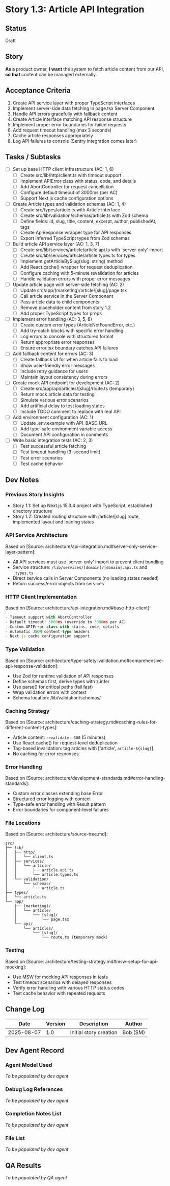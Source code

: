 # Story 1.3: Article API Integration

## Status
Draft

## Story
**As a** product owner,
**I want** the system to fetch article content from our API,
**so that** content can be managed externally.

## Acceptance Criteria
1. Create API service layer with proper TypeScript interfaces
2. Implement server-side data fetching in page.tsx Server Component
3. Handle API errors gracefully with fallback content
4. Create Article interface matching API response structure
5. Implement proper error boundaries for failed requests
6. Add request timeout handling (max 3 seconds)
7. Cache article responses appropriately
8. Log API failures to console (Sentry integration comes later)

## Tasks / Subtasks
- [ ] Set up base HTTP client infrastructure (AC: 1, 6)
  - [ ] Create src/lib/http/client.ts with timeout support
  - [ ] Implement APIError class with status, code, and details
  - [ ] Add AbortController for request cancellation
  - [ ] Configure default timeout of 3000ms (per AC)
  - [ ] Support Next.js cache configuration options
- [ ] Create Article types and validation schemas (AC: 1, 4)
  - [ ] Create src/types/article.ts with Article interface
  - [ ] Create src/lib/validation/schemas/article.ts with Zod schema
  - [ ] Define fields: id, slug, title, content, excerpt, author, publishedAt, tags
  - [ ] Create ApiResponse<T> wrapper type for API responses
  - [ ] Export inferred TypeScript types from Zod schemas
- [ ] Build article API service layer (AC: 1, 3, 7)
  - [ ] Create src/lib/services/article/article.api.ts with 'server-only' import
  - [ ] Create src/lib/services/article/article.types.ts for types
  - [ ] Implement getArticleBySlug(slug: string) method
  - [ ] Add React.cache() wrapper for request deduplication
  - [ ] Configure caching with 5-minute revalidation for articles
  - [ ] Handle validation errors with proper error messages
- [ ] Update article page with server-side fetching (AC: 2)
  - [ ] Update src/app/(marketing)/article/[slug]/page.tsx
  - [ ] Call article service in the Server Component
  - [ ] Pass article data to child components
  - [ ] Remove placeholder content from story 1.2
  - [ ] Add proper TypeScript types for props
- [ ] Implement error handling (AC: 3, 5, 8)
  - [ ] Create custom error types (ArticleNotFoundError, etc.)
  - [ ] Add try-catch blocks with specific error handling
  - [ ] Log errors to console with structured format
  - [ ] Return appropriate error responses
  - [ ] Ensure error.tsx boundary catches API failures
- [ ] Add fallback content for errors (AC: 3)
  - [ ] Create fallback UI for when article fails to load
  - [ ] Show user-friendly error messages
  - [ ] Include retry guidance for users
  - [ ] Maintain layout consistency during errors
- [ ] Create mock API endpoint for development (AC: 2)
  - [ ] Create src/app/api/articles/[slug]/route.ts (temporary)
  - [ ] Return mock article data for testing
  - [ ] Simulate various error scenarios
  - [ ] Add artificial delay to test loading states
  - [ ] Include TODO comment to replace with real API
- [ ] Add environment configuration (AC: 1)
  - [ ] Update .env.example with API_BASE_URL
  - [ ] Add type-safe environment variable access
  - [ ] Document API configuration in comments
- [ ] Write basic integration tests (AC: 2, 3)
  - [ ] Test successful article fetching
  - [ ] Test timeout handling (3-second limit)
  - [ ] Test error scenarios
  - [ ] Test cache behavior

## Dev Notes
### Previous Story Insights
- Story 1.1: Set up Next.js 15.3.4 project with TypeScript, established directory structure
- Story 1.2: Created routing structure with /article/[slug] route, implemented layout and loading states

### API Service Architecture
Based on [Source: architecture/api-integration.md#server-only-service-layer-pattern]:
- All API services must use 'server-only' import to prevent client bundling
- Service structure: `/lib/services/[domain]/[domain].api.ts` and `.types.ts`
- Direct service calls in Server Components (no loading states needed)
- Return success/error objects from services

### HTTP Client Implementation
Based on [Source: architecture/api-integration.md#base-http-client]:
```typescript
- Timeout support with AbortController
- Default timeout: 5000ms (override to 3000ms per AC)
- Custom APIError class with status, code, details
- Automatic JSON content-type headers
- Next.js cache configuration support
```

### Type Validation
Based on [Source: architecture/type-safety-validation.md#comprehensive-api-response-validation]:
- Use Zod for runtime validation of API responses
- Define schemas first, derive types with z.infer
- Use parse() for critical paths (fail fast)
- Wrap validation errors with context
- Schema location: /lib/validation/schemas/

### Caching Strategy
Based on [Source: architecture/caching-strategy.md#caching-rules-for-different-content-types]:
- Article content: `revalidate: 300` (5 minutes)
- Use React.cache() for request-level deduplication
- Tag-based invalidation: tag articles with ['article', `article-${slug}`]
- No caching for error responses

### Error Handling
Based on [Source: architecture/development-standards.md#error-handling-standards]:
- Custom error classes extending base Error
- Structured error logging with context
- Type-safe error handling with Result pattern
- Error boundaries for component-level failures

### File Locations
Based on [Source: architecture/source-tree.md]:
```
src/
├── lib/
│   ├── http/
│   │   └── client.ts
│   ├── services/
│   │   └── article/
│   │       ├── article.api.ts
│   │       └── article.types.ts
│   └── validation/
│       └── schemas/
│           └── article.ts
├── types/
│   └── article.ts
└── app/
    ├── (marketing)/
    │   └── article/
    │       └── [slug]/
    │           └── page.tsx
    └── api/
        └── articles/
            └── [slug]/
                └── route.ts (temporary mock)
```

### Testing
Based on [Source: architecture/testing-strategy.md#msw-setup-for-api-mocking]:
- Use MSW for mocking API responses in tests
- Test timeout scenarios with delayed responses
- Verify error handling with various HTTP status codes
- Test cache behavior with repeated requests

## Change Log
| Date | Version | Description | Author |
|------|---------|-------------|---------|
| 2025-08-07 | 1.0 | Initial story creation | Bob (SM) |

## Dev Agent Record
### Agent Model Used
_To be populated by dev agent_

### Debug Log References
_To be populated by dev agent_

### Completion Notes List
_To be populated by dev agent_

### File List
_To be populated by dev agent_

## QA Results
_To be populated by QA agent_